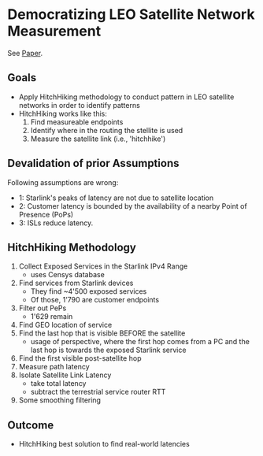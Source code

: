 # Democratizing LEO Satellite Network Measurement

See [Paper](../papers/democratizing_leo_satellite_network_measurement.pdf).

## Goals

- Apply HitchHiking methodology to conduct pattern in LEO satellite networks in order to identify patterns
- HitchHiking works like this:
    1. Find measureable endpoints
    2. Identify where in the routing the stellite is used
    3. Measure the satellite link (i.e., 'hitchhike')

## Devalidation of prior Assumptions

Following assumptions are wrong:

- 1: Starlink's peaks of latency are not due to satellite location
- 2: Customer latency is bounded by the availability of a nearby Point of Presence (PoPs)
- 3: ISLs reduce latency.

## HitchHiking Methodology

1. Collect Exposed Services in the Starlink IPv4 Range
    - uses Censys database
2. Find services from Starlink devices
    - They find ~4'500 exposed services
    - Of those, 1'790 are customer endpoints
3. Filter out PePs
    - 1'629 remain
4. Find GEO location of service
5. Find the last hop that is visible BEFORE the satellite
    - usage of perspective, where the first hop comes from a PC and the last hop is towards the exposed Starlink service
6. Find the first visible post-satellite hop
7. Measure path latency
8. Isolate Satellite Link Latency
    - take total latency
    - subtract the terrestrial service router RTT
9. Some smoothing filtering

## Outcome

- HitchHiking best solution to find real-world latencies

